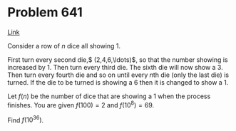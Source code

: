# Problem 641

[Link](https://projecteuler.net/problem=641)

Consider a row of $n$ dice all showing 1.

First turn every second die,$ (2,4,6,\\ldots)$, so that the number showing is increased by 1. Then turn every third die. The sixth die will now show a 3. Then turn every fourth die and so on until every $n$th die (only the last die) is turned. If the die to be turned is showing a 6 then it is changed to show a 1.

Let $f(n)$ be the number of dice that are showing a 1 when the process finishes. You are given $f(100)=2$ and $f(10^8) = 69$.

Find $f(10^{36})$.

